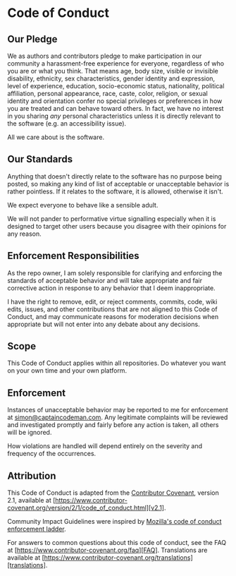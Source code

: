 # Code of Conduct

## Our Pledge

We as authors and contributors pledge to make participation in our community a harassment-free experience for everyone, regardless of who you are or what you think. That means age, body size, visible or invisible disability, ethnicity, sex characteristics, gender identity and expression, level of experience, education, socio-economic status, nationality, political affiliation, personal appearance, race, caste, color, religion, or sexual identity and orientation confer no special privileges or preferences in how you are treated and can behave toward others. In fact, we have no interest in you sharing _any_ personal characteristics unless it is directly relevant to the software (e.g. an accessibility issue).

All we care about is the software.

## Our Standards

Anything that doesn't directly relate to the software has no purpose being posted, so making any kind of list of acceptable or unacceptable behavior is rather pointless. If it relates to the software, it is allowed, otherwise it isn't.

We expect everyone to behave like a sensible adult.

We will not pander to performative virtue signalling especially when it is designed to target other users because you disagree with their opinions for any reason.

## Enforcement Responsibilities

As the repo owner, I am solely responsible for clarifying and enforcing the standards of acceptable behavior and will take appropriate and fair corrective action in response to any behavior that I deem inappropriate.

I have the right to remove, edit, or reject comments, commits, code, wiki edits, issues, and other contributions that are not aligned to this Code of Conduct, and may communicate reasons for moderation decisions when appropriate but will not enter into any debate about any decisions.

## Scope

This Code of Conduct applies within all repositories. Do whatever you want on your own time and your own platform.

## Enforcement

Instances of unacceptable behavior may be reported to me for enforcement at simon@captaincodeman.com. Any legitimate complaints will be reviewed and investigated promptly and fairly before any action is taken, all others will be ignored.

How violations are handled will depend entirely on the severity and frequency of the occurrences.

## Attribution

This Code of Conduct is adapted from the [Contributor Covenant][homepage], version 2.1, available at [https://www.contributor-covenant.org/version/2/1/code_of_conduct.html][v2.1].

Community Impact Guidelines were inspired by [Mozilla's code of conduct enforcement ladder][Mozilla CoC].

For answers to common questions about this code of conduct, see the FAQ at [https://www.contributor-covenant.org/faq][FAQ]. Translations are available at [https://www.contributor-covenant.org/translations][translations].

[homepage]: https://www.contributor-covenant.org
[v2.1]: https://www.contributor-covenant.org/version/2/1/code_of_conduct.html
[Mozilla CoC]: https://github.com/mozilla/diversity
[FAQ]: https://www.contributor-covenant.org/faq
[translations]: https://www.contributor-covenant.org/translations
